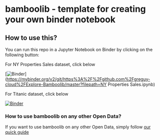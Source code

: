 # bamboolib - template for creating your own binder notebook


## How to use this?

You can run this repo in a Jupyter Notebook on Binder by clicking on the following button:


For NY Properties Sales dataset, click below

[![Binder](https://mybinder.org/badge_logo.svg)](https://mybinder.org/v2/git/https%3A%2F%2Fgithub.com%2Fgreguy-cloud%2FExplore-Bamboolib/master?filepath=NY Properties Sales.ipynb)

For Titanic dataset, click below

[![Binder](https://mybinder.org/badge_logo.svg)](https://mybinder.org/v2/gh/8080labs/bamboolib_binder_template/master?filepath=bamboolib_demo_titanic.ipynb)



### How to use bamboolib on any other Open Data?

If you want to use bamboolib on any other Open Data, simply follow [our quick guide](https://github.com/8080labs/bamboolib_binder_template/blob/master/create_your_own_binder.md)
